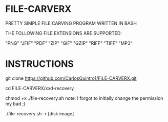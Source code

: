 # FILE-CARVERX


PRETTY SIMPLE FILE CARVING PROGRAM WRITTEN IN BASH

THE FOLLOWING FILE EXTENSIONS ARE SUPPORTED:

"PNG" "JFIF" "PDF" "ZIP" "GIF" "GZIP"  "RIFF" "TIFF"  "MP3"

# INSTRUCTIONS

git clone https://github.com/CarlosQuintro1/FILE-CARVERX.git

cd FILE-CARVERX/xxd-recovery

chmod +x ./file-recovery.sh  note: I forgot to initially change the permission my bad ;)

./file-recovery.sh -r [disk image]
